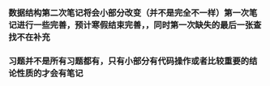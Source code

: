 ### 数据结构第二次笔记将会小部分改变（并不是完全不一样）第一次笔记进行一些完善，预计寒假结束完善，，同时第一次缺失的最后一张查找不在补充

### 习题并不是所有习题都有，只有小部分有代码操作或者比较重要的结论性质的才会有笔记
